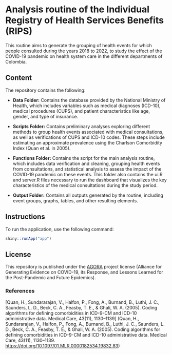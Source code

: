 # Analysis routine of the Individual Registry of Health Services Benefits (RIPS)

This routine aims to generate the grouping of health events for which people consulted during the years 2018 to 2022, to study the effect of the COVID-19 pandemic on health system care in the different departments of Colombia.

## Content
The repository contains the following:

- **Data Folder:** Contains the database provided by the National Ministry of Health, which includes variables such as medical diagnoses (ICD-10), medical procedures (CUPS), and patient characteristics like age, gender, and type of insurance.

- **Scripts Folder:** Contains preliminary analyses exploring different methods to group health events associated with medical consultations, as well as verifications of CUPS and ICD-10 codes. These steps include estimating an approximate prevalence using the Charlson Comorbidity Index (Quan et al. in 2005).

- **Functions Folder:** Contains the script for the main analysis routine, which includes data verification and cleaning, grouping health events from consultations, and statistical analysis to assess the impact of the COVID-19 pandemic on these events. This folder also contains the ui.R and server.R files necessary to run the dashboard that visualizes the key characteristics of the medical consultations during the study period.

- **Output Folder:** Contains all outputs generated by the routine, including event groups, graphs, tables, and other resulting elements.

## Instructions

To run the application, use the following command:

```R
shiny::runApp("app")
```

## License
This repository is published under the [AGORA](https://github.com/AGORA-COL/.github) project license (Alliance for Generating Evidence on COVID-19, its Response, and Lessons Learned for the Post-Pandemic and Future Epidemics).

### References
[Quan, H., Sundararajan, V., Halfon, P., Fong, A., Burnand, B., Luthi, J. C., Saunders, L. D., Beck, C. A., Feasby, T. E., & Ghali, W. A. (2005). Coding algorithms for defining comorbidities in ICD-9-CM and ICD-10 administrative data. Medical Care, 43(11), 1130–1139] (Quan, H., Sundararajan, V., Halfon, P., Fong, A., Burnand, B., Luthi, J. C., Saunders, L. D., Beck, C. A., Feasby, T. E., & Ghali, W. A. ​​(2005). Coding algorithms for defining comorbidities in ICD-9-CM and ICD-10 administrative data. Medical Care, 43(11), 1130–1139. https://doi.org/10.1097/01.MLR.0000182534.19832.83)
